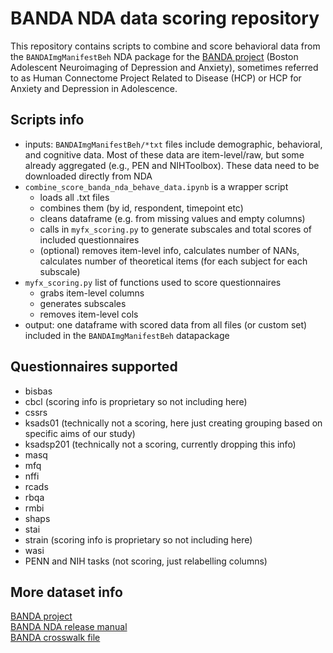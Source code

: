 # BANDA NDA data scoring repository
This repository contains scripts to combine and score behavioral data from the `BANDAImgManifestBeh` NDA package for the [BANDA project](https://nda.nih.gov/edit_collection.html?id=3037) (Boston Adolescent Neuroimaging of Depression and Anxiety), sometimes referred to as Human Connectome Project Related to Disease (HCP) or HCP for Anxiety and Depression in Adolescence.

## Scripts info
- inputs: `BANDAImgManifestBeh/*txt` files include demographic, behavioral, and cognitive data. Most of these data are item-level/raw, but some already aggregated (e.g., PEN and NIHToolbox). These data need to be downloaded directly from NDA
- `combine_score_banda_nda_behave_data.ipynb` is a wrapper script
  - loads all .txt files
  - combines them (by id, respondent, timepoint etc)
  - cleans dataframe (e.g. from missing values and empty columns)      
  - calls in `myfx_scoring.py` to generate subscales and total scores of included questionnaires
  - (optional) removes item-level info, calculates number of NANs, calculates number of theoretical items (for each subject for each subscale) 
- `myfx_scoring.py` list of functions used to score questionnaires
  - grabs item-level columns
  - generates subscales
  - removes item-level cols
- output: one dataframe with scored data from all files (or custom set) included in the `BANDAImgManifestBeh` datapackage

## Questionnaires supported 
- bisbas
- cbcl (scoring info is proprietary so not including here)
- cssrs
- ksads01 (technically not a scoring, here just creating grouping based on specific aims of our study)
- ksadsp201 (technically not a scoring, currently dropping this info)
- masq
- mfq
- nffi
- rcads
- rbqa
- rmbi
- shaps
- stai
- strain (scoring info is proprietary so not including here)
- wasi
- PENN and NIH tasks (not scoring, just relabelling columns)

## More dataset info
[BANDA project](https://nda.nih.gov/edit_collection.html?id=3037)\
[BANDA NDA release manual](https://www.humanconnectome.org/storage/app/media/documentation/BANDA1.0/BANDA_Release_1.0_Manual.pdf)\
[BANDA crosswalk file](https://www.humanconnectome.org/storage/app/media/documentation/BANDA1.0/BANDA1.0_Crosswalk.csv)
